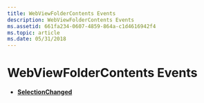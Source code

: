 ```yaml
---
title: WebViewFolderContents Events
description: WebViewFolderContents Events
ms.assetid: 661fa234-0607-4859-864a-c1d4616942f4
ms.topic: article
ms.date: 05/31/2018
---
```


# WebViewFolderContents Events

-   [**SelectionChanged**](webviewfoldercontents-selectionchanged.md)

 

 




